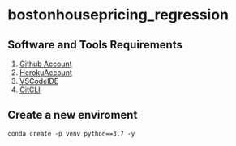 # bostonhousepricing_regression

## Software and Tools Requirements

1. [Github Account](https://github.com)
2. [HerokuAccount](https://heroku.com)
3. [VSCodeIDE](https://code.visualstudio.com)
4. [GitCLI](https://git-scm.com/downloads)

 ## Create a new enviroment 

```
conda create -p venv python==3.7 -y
```

